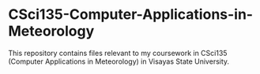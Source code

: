 # CSci135-Computer-Applications-in-Meteorology
This repository contains files relevant to my coursework in CSci135 (Computer Applications in Meteorology) in Visayas State University.

